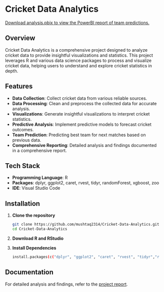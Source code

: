 # Cricket Data Analytics

[Download analysis.pbix to view the PowerBI report of team predictions.](https://github.com/mushtaq2314/Cricket-Data-Analytics/blob/main/analysis.pbix) <!-- Add a logo if you have one -->

## Overview

Cricket Data Analytics is a comprehensive project designed to analyze cricket data to provide insightful visualizations and statistics. This project leverages R and various data science packages to process and visualize cricket data, helping users to understand and explore cricket statistics in depth.

## Features

- **Data Collection**: Collect cricket data from various reliable sources.
- **Data Processing**: Clean and preprocess the collected data for accurate analysis.
- **Visualizations**: Generate insightful visualizations to interpret cricket statistics.
- **Predictive Analysis**: Implement predictive models to forecast cricket outcomes.
- **Team Prediction**: Predicting best team for next matches based on previous data.
- **Comprehensive Reporting**: Detailed analysis and findings documented in a comprehensive report.

## Tech Stack

- **Programming Language**: R
- **Packages**: dplyr, ggplot2, caret, rvest, tidyr, randomForest, xgboost, zoo
- **IDE**: Visual Studio Code

## Installation

1. **Clone the repository**
   ```sh
   git clone https://github.com/mushtaq2314/Cricket-Data-Analytics.git
   cd Cricket-Data-Analytics
   ```
   
2. **Download R and RStudio**
   
3. **Install Dependencies**
   ```sh
   install.packages(c("dplyr", "ggplot2", "caret", "rvest", "tidyr","randomForest","xgboost","zoo"))
   ```
## Documentation 
   For detailed analysis and findings, refer to the [project report](https://github.com/mushtaq2314/Cricket-Data-Analytics/blob/main/Documentation/Cricket_Data_Analytics.pdf "Cricket Data Analytics Report").

